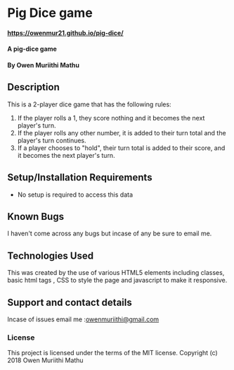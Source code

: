 # Pig Dice game
#### https://owenmur21.github.io/pig-dice/
#### A pig-dice game
#### By Owen Muriithi Mathu
## Description
This is a 2-player dice game that has the following rules:
1) If the player rolls a 1, they score nothing and it becomes the next player's turn.
2) If the player rolls any other number, it is added to their turn total and the player's turn continues.
3) If a player chooses to "hold", their turn total is added to their score, and it becomes the next player's turn.

## Setup/Installation Requirements
* No setup is required to access this data
## Known Bugs
I haven't come across any bugs but incase of any be sure to email me.
## Technologies Used
This was created by the use of various HTML5 elements including classes, basic html tags , CSS to style the page and javascript to make it responsive.
## Support and contact details
Incase of issues email me :owenmuriithi@gmail.com
### License
This project is licensed under the terms of the MIT license.
Copyright (c) 2018 Owen Muriithi Mathu
